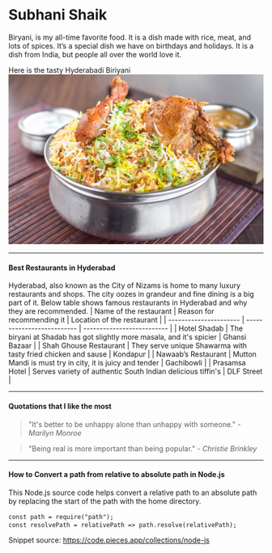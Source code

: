 # Subhani Shaik
Biryani, is my all-time favorite food. It is a dish made with rice, meat, and lots of spices. It’s a special dish we have on birthdays and holidays. It is a dish from India, but people all over the world love it.

Here is the tasty Hyderabadi Biriyani ![Hyderabadi Biriyani](hyderbadi-biriyani.jpg)

---

#### Best Restaurants in Hyderabad

Hyderabad, also known as the City of Nizams is home to many luxury restaurants and shops. The city oozes in grandeur and fine dining is a big part of it. Below table shows famous restaurants in Hyderabad and why they are recommended.
| Name of the restaurant | Reason for recommending it | Location of the restaurant |
| ---------------------- | -------------------------- | -------------------------- |
| Hotel Shadab           | The biryani at Shadab has got slightly more masala, and it's spicier | Ghansi Bazaar |
| Shah Ghouse Restaurant | They serve unique Shawarma with tasty fried chicken and sause | Kondapur |
| Nawaab’s Restaurant    | Mutton Mandi is must try in city, it is juicy and tender | Gachibowli |
| Prasamsa Hotel         | Serves variety of authentic South Indian delicious tiffin's | DLF Street |

---

#### Quotations that I like the most 

> "It's better to be unhappy alone than unhappy with someone." - _Marilyn Monroe_

> "Being real is more important than being popular." - _Christie Brinkley_

---

#### How to Convert a path from relative to absolute path in Node.js

This Node.js source code helps convert a relative path to an absolute path by replacing the start of the path with the home directory.

``` 
const path = require("path"); 
const resolvePath = relativePath => path.resolve(relativePath);
```
Snippet source: <https://code.pieces.app/collections/node-js>